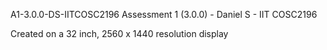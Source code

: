 A1-3.0.0-DS-IITCOSC2196 Assessment 1 (3.0.0) - Daniel S - IIT COSC2196

Created on a 32 inch, 2560 x 1440 resolution display
